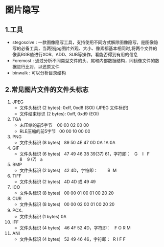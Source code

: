 # 图片隐写

## 1.工具

* stegosolve : 一款图像隐写工具，支持使用不同方式解除图像隐写，是图像隐写的必备工具，当两张jpg图片外观、大小、像素都基本相同时,将两个文件的像素RGB值进行XOR、ADD、SUB等操作，看能否得到有用的信息
* Foremost : 通过分析不同类型文件的头、尾和内部数据结构，同镜像文件的数据进行比对，以还原文件
* binwalk : 可以分析目录结构

## 2.常见图片文件的文件头标志

1. JPEG
    * 文件头标识 (2 bytes): 0xff, 0xd8 (SOI) (JPEG 文件标识)
    * 文件结束标识 (2 bytes): 0xff, 0xd9 (EOI)
2. TGA
    * 未压缩的前5字节    00 00 02 00 00
    * RLE压缩的前5字节   00 00 10 00 00
3. PNG
    * 文件头标识 (8 bytes)   89 50 4E 47 0D 0A 1A 0A 
4. GIF
    * 文件头标识 (6 bytes)   47 49 46 38 39(37) 61，字符即：   G    I   F   8    9 (7)   a
5. BMP
    * 文件头标识 (2 bytes)   42 4D，字符即：        B  M
6. TIFF
    * 文件头标识 (2 bytes)   4D 4D 或 49 49
7. ICO
    * 文件头标识 (8 bytes)   00 00 01 00 01 00 20 20
8. CUR
    * 文件头标识 (8 bytes)   00 00 02 00 01 00 20 20
9. PCX、
    * 文件头标识 (1 bytes)   0A
10. IFF
    * 文件头标识 (4 bytes)   46 4F 52 4D，字符即：   F O R M
11. ANI
    * 文件头标识 (4 bytes)   52 49 46 46，字符即：  R I F F


